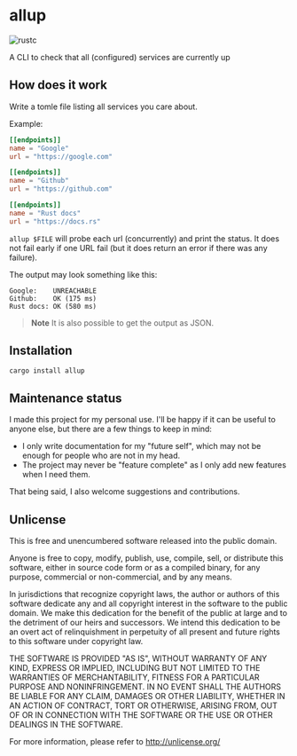 # allup

![rustc](https://img.shields.io/badge/rustc-1.76+-blue?logo=rust)

A CLI to check that all (configured) services are currently up 

## How does it work

Write a tomle file listing all services you care about.

Example: 

```toml
[[endpoints]]
name = "Google"
url = "https://google.com"

[[endpoints]]
name = "Github"
url = "https://github.com"

[[endpoints]]
name = "Rust docs"
url = "https://docs.rs"
```

`allup $FILE` will probe each url (concurrently) and print the status.
It does not fail early if one URL fail (but it does return an error if there was any failure).

The output may look something like this:

```
Google:    UNREACHABLE
Github:    OK (175 ms)
Rust docs: OK (580 ms)
```

> **Note** It is also possible to get the output as JSON.

## Installation

`cargo install allup`

## Maintenance status

I made this project for my personal use. I'll be happy if it can be useful to anyone else, but there are a few things to keep in mind:
* I only write documentation for my "future self", which may not be enough for people who are not in my head.
* The project may never be "feature complete" as I only add new features when I need them.

That being said, I also welcome suggestions and contributions.

## Unlicense

This is free and unencumbered software released into the public domain.

Anyone is free to copy, modify, publish, use, compile, sell, or
distribute this software, either in source code form or as a compiled
binary, for any purpose, commercial or non-commercial, and by any
means.

In jurisdictions that recognize copyright laws, the author or authors
of this software dedicate any and all copyright interest in the
software to the public domain. We make this dedication for the benefit
of the public at large and to the detriment of our heirs and
successors. We intend this dedication to be an overt act of
relinquishment in perpetuity of all present and future rights to this
software under copyright law.

THE SOFTWARE IS PROVIDED "AS IS", WITHOUT WARRANTY OF ANY KIND,
EXPRESS OR IMPLIED, INCLUDING BUT NOT LIMITED TO THE WARRANTIES OF
MERCHANTABILITY, FITNESS FOR A PARTICULAR PURPOSE AND NONINFRINGEMENT.
IN NO EVENT SHALL THE AUTHORS BE LIABLE FOR ANY CLAIM, DAMAGES OR
OTHER LIABILITY, WHETHER IN AN ACTION OF CONTRACT, TORT OR OTHERWISE,
ARISING FROM, OUT OF OR IN CONNECTION WITH THE SOFTWARE OR THE USE OR
OTHER DEALINGS IN THE SOFTWARE.

For more information, please refer to <http://unlicense.org/>
